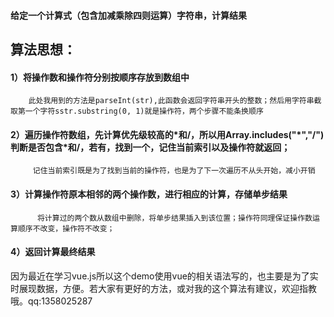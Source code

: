 #### 给定一个计算式（包含加减乘除四则运算）字符串，计算结果
## 算法思想： 
#### 1）将操作数和操作符分别按顺序存放到数组中
        此处我用到的方法是parseInt(str),此函数会返回字符串开头的整数；然后用字符串截取第一个字符sstr.substring(0, 1)就是操作符，两个步骤不能条换顺序
#### 2）遍历操作符数组，先计算优先级较高的\*和/，所以用Array.includes("\*","/")判断是否包含*和/，若有，找到一个，记住当前索引以及操作符就返回；
         记住当前索引既是为了找到当前的操作符，也是为了下一次遍历不从头开始，减小开销
#### 3）计算操作符原本相邻的两个操作数，进行相应的计算，存储单步结果
          将计算过的两个数从数组中删除，将单步结果插入到该位置；操作符同理保证操作数运算顺序不改变，操作符不改变；
#### 4）返回计算最终结果


因为最近在学习vue.js所以这个demo使用vue的相关语法写的，也主要是为了实时展现数据，方便。若大家有更好的方法，或对我的这个算法有建议，欢迎指教哦。qq:1358025287
